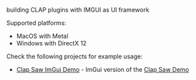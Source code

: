 building CLAP plugins with IMGUI as UI framework

Supported platforms:
- MacOS with Metal
- Windows with DirectX 12

Check the following projects for example usage:
- [Clap Saw ImGui Demo](https://github.com/free-audio/clap-saw-demo-imgui) - ImGui version of the [Clap Saw Demo](https://github.com/surge-synthesizer/clap-saw-demo) 
